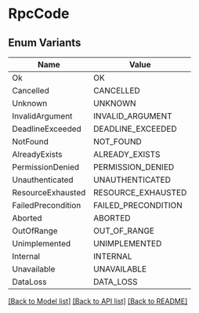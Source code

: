 # RpcCode

## Enum Variants

| Name | Value |
|---- | -----|
| Ok | OK |
| Cancelled | CANCELLED |
| Unknown | UNKNOWN |
| InvalidArgument | INVALID_ARGUMENT |
| DeadlineExceeded | DEADLINE_EXCEEDED |
| NotFound | NOT_FOUND |
| AlreadyExists | ALREADY_EXISTS |
| PermissionDenied | PERMISSION_DENIED |
| Unauthenticated | UNAUTHENTICATED |
| ResourceExhausted | RESOURCE_EXHAUSTED |
| FailedPrecondition | FAILED_PRECONDITION |
| Aborted | ABORTED |
| OutOfRange | OUT_OF_RANGE |
| Unimplemented | UNIMPLEMENTED |
| Internal | INTERNAL |
| Unavailable | UNAVAILABLE |
| DataLoss | DATA_LOSS |


[[Back to Model list]](../README.md#documentation-for-models) [[Back to API list]](../README.md#documentation-for-api-endpoints) [[Back to README]](../README.md)


